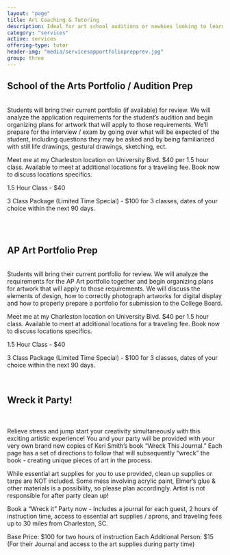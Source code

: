 ```yaml
---
layout: "page"
title: Art Coaching & Tutoring
description: Ideal for art school auditions or newbies looking to learn the ropes
category: "services"
active: services
offering-type: tutor
header-img: "media/servicesapportfolioprepprev.jpg"
group: three
---
```


## School of the Arts Portfolio / Audition Prep
<br>
Students will bring their current portfolio (if available) for review. We will analyze the application requirements for the student’s audition and begin organizing plans for artwork that will apply to those requirements. We’ll prepare for the interview / exam by going over what will be expected of the student, including questions they may be asked and by being familiarized with still life drawings, gestural drawings, sketching, ect.

Meet me at my Charleston location on University Blvd. $40 per 1.5 hour class. Available to meet at additional locations for a traveling fee. Book now to discuss locations specifics.

1.5 Hour Class - $40

3 Class Package (Limited Time Special) - $100 for 3 classes, dates of your choice within the next 90 days.

<br>
<br>

## AP Art Portfolio Prep

<br>
Students will bring their current portfolio for review. We will analyze the requirements for the AP Art portfolio together and begin organizing plans for artwork that will apply to those requirements. We will discuss the elements of design, how to correctly photograph artworks for digital display and how to properly prepare a portfolio for submission to the College Board.

Meet me at my Charleston location on University Blvd. $40 per 1.5 hour class. Available to meet at additional locations for a traveling fee. Book now to discuss locations specifics.

1.5 Hour Class - $40

3 Class Package (Limited Time Special) - $100 for 3 classes, dates of your choice within the next 90 days.

<br>

## Wreck it Party! 
<br><br>
Relieve stress and jump start your creativity simultaneously with this exciting artistic experience! You and your party will be provided with your very own brand new copies of Keri Smith’s book “Wreck This Journal.” Each page has a set of directions to follow that will subsequently “wreck” the book - creating unique pieces of art in the process.

While essential art supplies for you to use provided, clean up supplies or tarps are NOT included. Some mess involving acrylic paint, Elmer’s glue & other materials is a possibility, so please plan accordingly. Artist is not responsible for after party clean up!

Book a “Wreck it” Party now - Includes a journal for each guest, 2 hours of instruction time, access to essential art supplies / aprons, and traveling fees up to 30 miles from Charleston, SC.

Base Price: $100 for two hours of instruction 
Each Additional Person: $15 (For their Journal and access to the art supplies during party time)
